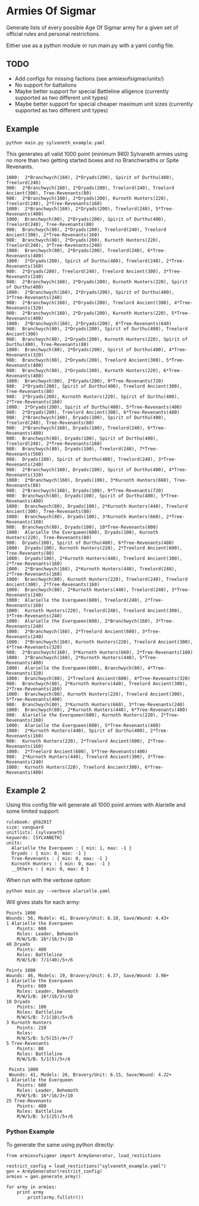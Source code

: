 # Armies Of Sigmar

Generate lists of every possible Age Of Sigmar army for a given set of official rules and personal restrictions.

Either use as a python module or run main.py with a yaml config file.

## TODO
* Add configs for missing factions (see armiesofsigmar/units/)
* No support for battalions
* Maybe better support for special Battleline alligence (currently supported as two different unit types)
* Maybe better support for special cheaper maximum unit sizes (currently supported as two different unit types)


## Example

    python main.py sylvaneth_example.yaml

This generates all valid 1000 point (minimum 980) Sylvaneth armies using no more than two getting started boxes and no Branchwraiths or Spite Revenants.

    1000:  2*Branchwych(160), 2*Dryads(200), Spirit of Durthu(400), Treelord(240)
    980:  2*Branchwych(160), 2*Dryads(200), Treelord(240), Treelord Ancient(300), Tree-Revenants(80)
    980:  2*Branchwych(160), 2*Dryads(200), Kurnoth Hunters(220), Treelord(240), 2*Tree-Revenants(160)
    1000:  2*Branchwych(160), 2*Dryads(200), Treelord(240), 5*Tree-Revenants(400)
    1000:  Branchwych(80), 2*Dryads(200), Spirit of Durthu(400), Treelord(240), Tree-Revenants(80)
    980:  Branchwych(80), 2*Dryads(200), Treelord(240), Treelord Ancient(300), 2*Tree-Revenants(160)
    980:  Branchwych(80), 2*Dryads(200), Kurnoth Hunters(220), Treelord(240), 3*Tree-Revenants(240)
    1000:  Branchwych(80), 2*Dryads(200), Treelord(240), 6*Tree-Revenants(480)
    1000:  2*Dryads(200), Spirit of Durthu(400), Treelord(240), 2*Tree-Revenants(160)
    980:  2*Dryads(200), Treelord(240), Treelord Ancient(300), 3*Tree-Revenants(240)
    980:  2*Branchwych(160), 2*Dryads(200), Kurnoth Hunters(220), Spirit of Durthu(400)
    1000:  2*Branchwych(160), 2*Dryads(200), Spirit of Durthu(400), 3*Tree-Revenants(240)
    980:  2*Branchwych(160), 2*Dryads(200), Treelord Ancient(300), 4*Tree-Revenants(320)
    980:  2*Branchwych(160), 2*Dryads(200), Kurnoth Hunters(220), 5*Tree-Revenants(400)
    1000:  2*Branchwych(160), 2*Dryads(200), 8*Tree-Revenants(640)
    980:  Branchwych(80), 2*Dryads(200), Spirit of Durthu(400), Treelord Ancient(300)
    980:  Branchwych(80), 2*Dryads(200), Kurnoth Hunters(220), Spirit of Durthu(400), Tree-Revenants(80)
    1000:  Branchwych(80), 2*Dryads(200), Spirit of Durthu(400), 4*Tree-Revenants(320)
    980:  Branchwych(80), 2*Dryads(200), Treelord Ancient(300), 5*Tree-Revenants(400)
    980:  Branchwych(80), 2*Dryads(200), Kurnoth Hunters(220), 6*Tree-Revenants(480)
    1000:  Branchwych(80), 2*Dryads(200), 9*Tree-Revenants(720)
    980:  2*Dryads(200), Spirit of Durthu(400), Treelord Ancient(300), Tree-Revenants(80)
    980:  2*Dryads(200), Kurnoth Hunters(220), Spirit of Durthu(400), 2*Tree-Revenants(160)
    1000:  2*Dryads(200), Spirit of Durthu(400), 5*Tree-Revenants(400)
    980:  2*Dryads(200), Treelord Ancient(300), 6*Tree-Revenants(480)
    980:  2*Branchwych(160), Dryads(100), Spirit of Durthu(400), Treelord(240), Tree-Revenants(80)
    980:  2*Branchwych(160), Dryads(100), Treelord(240), 6*Tree-Revenants(480)
    980:  Branchwych(80), Dryads(100), Spirit of Durthu(400), Treelord(240), 2*Tree-Revenants(160)
    980:  Branchwych(80), Dryads(100), Treelord(240), 7*Tree-Revenants(560)
    980:  Dryads(100), Spirit of Durthu(400), Treelord(240), 3*Tree-Revenants(240)
    980:  2*Branchwych(160), Dryads(100), Spirit of Durthu(400), 4*Tree-Revenants(320)
    1000:  2*Branchwych(160), Dryads(100), 3*Kurnoth Hunters(660), Tree-Revenants(80)
    980:  2*Branchwych(160), Dryads(100), 9*Tree-Revenants(720)
    980:  Branchwych(80), Dryads(100), Spirit of Durthu(400), 5*Tree-Revenants(400)
    1000:  Branchwych(80), Dryads(100), 2*Kurnoth Hunters(440), Treelord Ancient(300), Tree-Revenants(80)
    1000:  Branchwych(80), Dryads(100), 3*Kurnoth Hunters(660), 2*Tree-Revenants(160)
    980:  Branchwych(80), Dryads(100), 10*Tree-Revenants(800)
    1000:  Alarielle the Everqueen(600), Dryads(100), Kurnoth Hunters(220), Tree-Revenants(80)
    980:  Dryads(100), Spirit of Durthu(400), 6*Tree-Revenants(480)
    1000:  Dryads(100), Kurnoth Hunters(220), 2*Treelord Ancient(600), Tree-Revenants(80)
    1000:  Dryads(100), 2*Kurnoth Hunters(440), Treelord Ancient(300), 2*Tree-Revenants(160)
    1000:  2*Branchwych(160), 2*Kurnoth Hunters(440), Treelord(240), 2*Tree-Revenants(160)
    1000:  Branchwych(80), Kurnoth Hunters(220), Treelord(240), Treelord Ancient(300), 2*Tree-Revenants(160)
    1000:  Branchwych(80), 2*Kurnoth Hunters(440), Treelord(240), 3*Tree-Revenants(240)
    1000:  Alarielle the Everqueen(600), Treelord(240), 2*Tree-Revenants(160)
    1000:  Kurnoth Hunters(220), Treelord(240), Treelord Ancient(300), 3*Tree-Revenants(240)
    1000:  Alarielle the Everqueen(600), 2*Branchwych(160), 3*Tree-Revenants(240)
    1000:  2*Branchwych(160), 2*Treelord Ancient(600), 3*Tree-Revenants(240)
    1000:  2*Branchwych(160), Kurnoth Hunters(220), Treelord Ancient(300), 4*Tree-Revenants(320)
    980:  2*Branchwych(160), 3*Kurnoth Hunters(660), 2*Tree-Revenants(160)
    1000:  2*Branchwych(160), 2*Kurnoth Hunters(440), 5*Tree-Revenants(400)
    1000:  Alarielle the Everqueen(600), Branchwych(80), 4*Tree-Revenants(320)
    1000:  Branchwych(80), 2*Treelord Ancient(600), 4*Tree-Revenants(320)
    980:  Branchwych(80), 2*Kurnoth Hunters(440), Treelord Ancient(300), 2*Tree-Revenants(160)
    1000:  Branchwych(80), Kurnoth Hunters(220), Treelord Ancient(300), 5*Tree-Revenants(400)
    980:  Branchwych(80), 3*Kurnoth Hunters(660), 3*Tree-Revenants(240)
    1000:  Branchwych(80), 2*Kurnoth Hunters(440), 6*Tree-Revenants(480)
    980:  Alarielle the Everqueen(600), Kurnoth Hunters(220), 2*Tree-Revenants(160)
    1000:  Alarielle the Everqueen(600), 5*Tree-Revenants(400)
    1000:  2*Kurnoth Hunters(440), Spirit of Durthu(400), 2*Tree-Revenants(160)
    980:  Kurnoth Hunters(220), 2*Treelord Ancient(600), 2*Tree-Revenants(160)
    1000:  2*Treelord Ancient(600), 5*Tree-Revenants(400)
    980:  2*Kurnoth Hunters(440), Treelord Ancient(300), 3*Tree-Revenants(240)
    1000:  Kurnoth Hunters(220), Treelord Ancient(300), 6*Tree-Revenants(480)


## Example 2

Using this config file will generate all 1000 point armies with Alarielle and some limited support:

    rulebook: ghb2017
    size: vanguard
    unitlists: [sylvaneth]
    keywords: [SYLVANETH]
    units:
      Alarielle the Everqueen : { min: 1, max: -1 }
      Dryads : { min: 0, max: -1 }
      Tree-Revenants : { min: 0, max: -1 }
      Kurnoth Hunters : { min: 0, max: -1 }
      __Others : { min: 0, max: 0 }

When run with the verbose option:

    python main.py --verbose alarielle.yaml

Will gives stats for each army:

    Points 1000
    Wounds: 56, Models: 41, Bravery/Unit: 6.10, Save/Wound: 4.43+
	1 Alarielle the Everqueen
		Points: 600
		Roles: Leader, Behemoth
		M/W/S/B: 16*/16/3+/10
	40 Dryads
		Points: 400
		Roles: Battleline
		M/W/S/B: 7/1(40)/5+/6
     
    Points 1000
    Wounds: 46, Models: 19, Bravery/Unit: 6.37, Save/Wound: 3.98+
	1 Alarielle the Everqueen
		Points: 600
		Roles: Leader, Behemoth
		M/W/S/B: 16*/16/3+/10
	10 Dryads
		Points: 100
		Roles: Battleline
		M/W/S/B: 7/1(10)/5+/6
	3 Kurnoth Hunters
		Points: 220
		Roles:
		M/W/S/B: 5/5(15)/4+/7
	5 Tree-Revenants
		Points: 80
		Roles: Battleline
		M/W/S/B: 5/1(5)/5+/6
     
     Points 1000
     Wounds: 41, Models: 26, Bravery/Unit: 6.15, Save/Wound: 4.22+
	1 Alarielle the Everqueen
		Points: 600
		Roles: Leader, Behemoth
		M/W/S/B: 16*/16/3+/10
	25 Tree-Revenants
		Points: 400
		Roles: Battleline
		M/W/S/B: 5/1(25)/5+/6

### Python Example

To generate the same using python directly:

	from armiesofsigmar import ArmyGenerator, load_restictions

	restrict_config = load_restictions("sylvaneth_example.yaml")
	gen = ArmyGenerator(restrict_config)
	armies = gen.generate_army()

	for army in armies:
	    print army
            print(army.fullstr())
